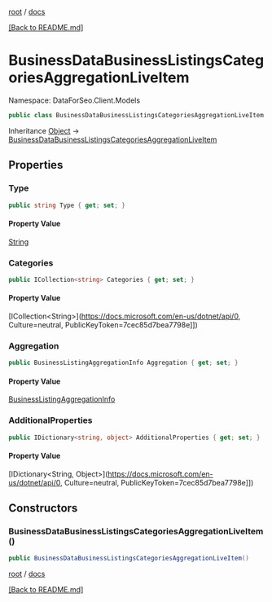 [root](./../ "root") / [docs](./ "docs")

[[Back to README.md]](./../README.md "[Back to README.md]")

# BusinessDataBusinessListingsCategoriesAggregationLiveItem

Namespace: DataForSeo.Client.Models

```csharp
public class BusinessDataBusinessListingsCategoriesAggregationLiveItem
```

Inheritance [Object](https://docs.microsoft.com/en-us/dotnet/api/Object) → [BusinessDataBusinessListingsCategoriesAggregationLiveItem](./BusinessDataBusinessListingsCategoriesAggregationLiveItem.md)

## Properties

### **Type**

```csharp
public string Type { get; set; }
```

#### Property Value

[String](https://docs.microsoft.com/en-us/dotnet/api/String)<br>

### **Categories**

```csharp
public ICollection<string> Categories { get; set; }
```

#### Property Value

[ICollection&lt;String&gt;](https://docs.microsoft.com/en-us/dotnet/api/0, Culture=neutral, PublicKeyToken=7cec85d7bea7798e]])<br>

### **Aggregation**

```csharp
public BusinessListingAggregationInfo Aggregation { get; set; }
```

#### Property Value

[BusinessListingAggregationInfo](./BusinessListingAggregationInfo.md)<br>

### **AdditionalProperties**

```csharp
public IDictionary<string, object> AdditionalProperties { get; set; }
```

#### Property Value

[IDictionary&lt;String, Object&gt;](https://docs.microsoft.com/en-us/dotnet/api/0, Culture=neutral, PublicKeyToken=7cec85d7bea7798e]])<br>

## Constructors

### **BusinessDataBusinessListingsCategoriesAggregationLiveItem()**

```csharp
public BusinessDataBusinessListingsCategoriesAggregationLiveItem()
```

[root](./../ "root") / [docs](./ "docs")

[[Back to README.md]](./../README.md "[Back to README.md]")
